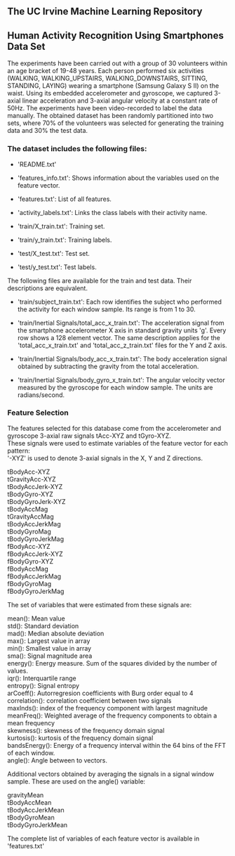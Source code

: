 
## The UC Irvine Machine Learning Repository
## Human Activity Recognition Using Smartphones Data Set

The experiments have been carried out with a group of 30 volunteers within an age bracket of 19-48 years. Each person performed six activities (WALKING, WALKING_UPSTAIRS, WALKING_DOWNSTAIRS, SITTING, STANDING, LAYING) wearing a smartphone (Samsung Galaxy S II) on the waist. Using its embedded accelerometer and gyroscope, we captured 3-axial linear acceleration and 3-axial angular velocity at a constant rate of 50Hz. The experiments have been video-recorded to label the data manually. The obtained dataset has been randomly partitioned into two sets, where 70% of the volunteers was selected for generating the training data and 30% the test data. 

### The dataset includes the following files:

- 'README.txt'  
  
- 'features_info.txt': Shows information about the variables used on the feature vector.  
  
- 'features.txt': List of all features.  
  
- 'activity_labels.txt': Links the class labels with their activity name.  
  
- 'train/X_train.txt': Training set.  
  
- 'train/y_train.txt': Training labels.  
  
- 'test/X_test.txt': Test set.  
  
- 'test/y_test.txt': Test labels.  
  
The following files are available for the train and test data. Their descriptions are equivalent. 
  
- 'train/subject_train.txt': Each row identifies the subject who performed the activity for each window sample. Its range is from 1 to 30.  
  
- 'train/Inertial Signals/total_acc_x_train.txt': The acceleration signal from the smartphone accelerometer X axis in standard gravity units 'g'. Every row shows a 128 element vector. The same description applies for the 'total_acc_x_train.txt' and 'total_acc_z_train.txt' files for the Y and Z axis.  
  
- 'train/Inertial Signals/body_acc_x_train.txt': The body acceleration signal obtained by subtracting the gravity from the total acceleration.  
  
- 'train/Inertial Signals/body_gyro_x_train.txt': The angular velocity vector measured by the gyroscope for each window sample. The units are radians/second.  

### Feature Selection 

The features selected for this database come from the accelerometer and gyroscope 3-axial raw signals tAcc-XYZ and tGyro-XYZ.  
These signals were used to estimate variables of the feature vector for each pattern:  
'-XYZ' is used to denote 3-axial signals in the X, Y and Z directions.  
  
tBodyAcc-XYZ  
tGravityAcc-XYZ  
tBodyAccJerk-XYZ  
tBodyGyro-XYZ  
tBodyGyroJerk-XYZ  
tBodyAccMag  
tGravityAccMag  
tBodyAccJerkMag  
tBodyGyroMag  
tBodyGyroJerkMag  
fBodyAcc-XYZ  
fBodyAccJerk-XYZ  
fBodyGyro-XYZ  
fBodyAccMag  
fBodyAccJerkMag  
fBodyGyroMag  
fBodyGyroJerkMag  
  
The set of variables that were estimated from these signals are:  
  
mean(): Mean value  
std(): Standard deviation  
mad(): Median absolute deviation   
max(): Largest value in array  
min(): Smallest value in array  
sma(): Signal magnitude area  
energy(): Energy measure. Sum of the squares divided by the number of values.   
iqr(): Interquartile range  
entropy(): Signal entropy  
arCoeff(): Autorregresion coefficients with Burg order equal to 4  
correlation(): correlation coefficient between two signals  
maxInds(): index of the frequency component with largest magnitude  
meanFreq(): Weighted average of the frequency components to obtain a mean frequency  
skewness(): skewness of the frequency domain signal  
kurtosis(): kurtosis of the frequency domain signal  
bandsEnergy(): Energy of a frequency interval within the 64 bins of the FFT of each window.  
angle(): Angle between to vectors.  
  
Additional vectors obtained by averaging the signals in a signal window sample. These are used on the angle() variable:  
  
gravityMean  
tBodyAccMean  
tBodyAccJerkMean  
tBodyGyroMean  
tBodyGyroJerkMean  

The complete list of variables of each feature vector is available in 'features.txt'
